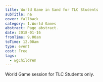 ```yaml
---
title: World Game in Sand for TLC Students
subTitle: na
cover: fallback
category: 1.World Games
abstract: Page abstract.
date: 2018-01-16
fromTime: 9.00am
toTime: 12.00am
type: event
cost: Free
tags:
  - wgChildren
---
```


World Game session for TLC Students only.

